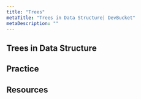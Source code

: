 ```yaml
---
title: "Trees"
metaTitle: "Trees in Data Structure| DevBucket"
metaDescription: ""
---
```


## Trees in Data Structure

## Practice

## Resources
